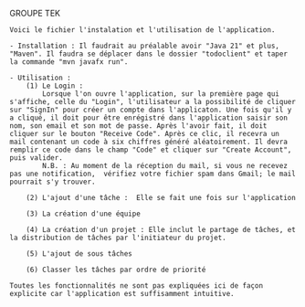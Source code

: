GROUPE TEK

    Voici le fichier l'instalation et l'utilisation de l'application.

    - Installation : Il faudrait au préalable avoir "Java 21" et plus, "Maven". Il faudra se déplacer dans le dossier "todoclient" et taper la commande "mvn javafx run".

    - Utilisation : 
        (1) Le Login :
            Lorsque l'on ouvre l'application, sur la première page qui s'affiche, celle du "Login", l'utilisateur a la possibilité de cliquer sur "SignIn" pour créer un compte dans l'applicaton. Une fois qu'il y a cliqué, il doit pour être enrégistré dans l'application saisir son nom, son email et son mot de passe. Après l'avoir fait, il doit cliquer sur le bouton "Receive Code". Après ce clic, il recevra un mail contenant un code à six chiffres généré aléatoirement. Il devra remplir ce code dans le champ "Code" et cliquer sur "Create Account", puis valider.
            N.B. : Au moment de la réception du mail, si vous ne recevez pas une notification,  vérifiez votre fichier spam dans Gmail; le mail pourrait s'y trouver.

        (2) L'ajout d'une tâche :  Elle se fait une fois sur l'application

        (3) La création d'une équipe

        (4) La création d'un projet : Elle inclut le partage de tâches, et la distribution de tâches par l'initiateur du projet.

        (5) L'ajout de sous tâches

        (6) Classer les tâches par ordre de priorité

    Toutes les fonctionnalités ne sont pas expliquées ici de façon explicite car l'application est suffisamment intuitive.   